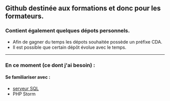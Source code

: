 ## Github destinée aux formations et donc pour les formateurs.  
### Contient également quelques dépots personnels.

+ Afin de gagner du temps les dépots souhaitée possède un préfixe CDA.
+ Il est possible que certain dépôt évolue avec le temps.

____

### En ce moment (ce dont j'ai besoin) : 

 #### Se familiariser avec :
+ [serveur SQL](https://docs.microsoft.com/fr-fr/sql/sql-server/?view=sql-server-ver15)
+ PHP Storm
